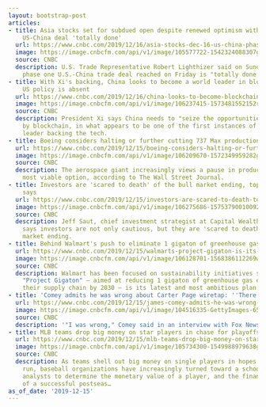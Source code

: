 ```yaml
---
layout: bootstrap-post
articles:
- title: Asia stocks set for subdued open despite renewed optimism with phase one
    US-China deal 'totally done'
  url: https://www.cnbc.com/2019/12/16/asia-stocks-dec-16-us-china-phase-one-deal-apple-suppliers-oil-and-currencies.html
  image: https://image.cnbcfm.com/api/v1/image/105577722-1542324088307gettyimages-1058971598.jpeg?v=1575847829
  source: CNBC
  description: U.S. Trade Representative Robert Lighthizer said on Sunday that the
    phase one U.S.-China trade deal reached on Friday is "totally done."
- title: With Xi's backing, China looks to become a world leader in blockchain as
    US policy is absent
  url: https://www.cnbc.com/2019/12/16/china-looks-to-become-blockchain-world-leader-with-xi-jinping-backing.html
  image: https://image.cnbcfm.com/api/v1/image/106237415-1573481552152rtx78e3r.jpg?v=1573481622
  source: CNBC
  description: President Xi says China needs to "seize the opportunities" presented
    by blockchain, in what appears to be one of the first instances of a major world
    leader backing the tech.
- title: Boeing considers halting or further cutting 737 Max production, WSJ reports
  url: https://www.cnbc.com/2019/12/15/boeing-considers-halting-or-further-cutting-737-max-production-wsj-reports.html
  image: https://image.cnbcfm.com/api/v1/image/106209670-1572349959282gettyimages-1177753447.jpeg?v=1572349979
  source: CNBC
  description: The aerospace giant increasingly views a pause in production as the
    most viable option, according to The Wall Street Journal.
- title: Investors are 'scared to death' of the bull market ending, top strategist
    says
  url: https://www.cnbc.com/2019/12/15/investors-are-scared-to-death-top-strategist-says.html
  image: https://image.cnbcfm.com/api/v1/image/106275686-15753790010092019-11-13t161121z_1418570842_rc2gad9wdg5r_rtrmadp_3_usa-stocks.jpg?v=1575379052
  source: CNBC
  description: Jeff Saut, chief investment strategist at Capital Wealth Planning,
    says investors are not only cautious, but they are 'scared to death' of the bull
    market ending.
- title: Behind Walmart's push to eliminate 1 gigaton of greenhouse gases by 2030
  url: https://www.cnbc.com/2019/12/15/walmarts-project-gigaton-is-its-most-ambitious-climate-goal-yet.html
  image: https://image.cnbcfm.com/api/v1/image/106128701-1568386112269wm-grocery-pickup-03132018-10.jpg?v=1568386135
  source: CNBC
  description: Walmart has been focused on sustainability initiatives since 2005.
    "Project Gigaton" — aimed at reducing 1 gigaton of greenhouse gas emissions from
    their supply chain by 2030 — is its latest and most ambitious plan yet.
- title: 'Comey admits he was wrong about Carter Page wiretap: ''There was real sloppiness'''
  url: https://www.cnbc.com/2019/12/15/james-comey-admits-he-was-wrong-about-carter-page-wiretap.html
  image: https://image.cnbcfm.com/api/v1/image/104516335-GettyImages-655676506-james-comey.jpg?v=1529475322
  source: CNBC
  description: '"I was wrong," Comey said in an interview with Fox News Sunday.'
- title: MLB teams drop big money on star players in chase for playoffs, revenue
  url: https://www.cnbc.com/2019/12/15/mlb-teams-drop-big-money-on-star-players-in-chase-for-playoffs-revenue.html
  image: https://image.cnbcfm.com/api/v1/image/105734300-1549988979638gettyimages-950493500r.jpg?v=1549989051
  source: CNBC
  description: As teams shell out big money on single players in hopes of a postseason
    run, baseball organizations have increasingly turned toward a school of financial
    analysts to determine the monetary value of a player, and the financial benefits
    of a successful postseas…
as_of_date: '2019-12-15'
---
```



